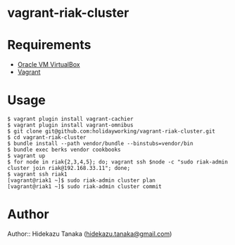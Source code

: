 # vagrant-riak-cluster

# Requirements

* [Oracle VM VirtualBox](https://www.virtualbox.org)
* [Vagrant](http://www.vagrantup.com)

# Usage

    $ vagrant plugin install vagrant-cachier
    $ vagrant plugin install vagrant-omnibus
    $ git clone git@github.com:holidayworking/vagrant-riak-cluster.git
    $ cd vagrant-riak-cluster
    $ bundle install --path vendor/bundle --binstubs=vendor/bin
    $ bundle exec berks vendor cookbooks
    $ vagrant up
    $ for node in riak{2,3,4,5}; do; vagrant ssh $node -c "sudo riak-admin cluster join riak@192.168.33.11"; done;
    $ vagrant ssh riak1
    [vagrant@riak1 ~]$ sudo riak-admin cluster plan
    [vagrant@riak1 ~]$ sudo riak-admin cluster commit

# Author

Author:: Hidekazu Tanaka (<hidekazu.tanaka@gmail.com>)